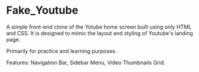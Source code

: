 # Fake_Youtube

A simple front-end clone of the Yotube home screen built using only HTML and CSS. It is designed to mimic the layout and styling of Youtube's landing page.

Primarily for practice and learning purposes.

Features: Navigation Bar, Sidebar Menu, Video Thumbnails Grid.

